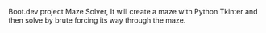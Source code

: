 Boot.dev project Maze Solver, 
It will create a maze with Python Tkinter and then solve by brute forcing its way through the maze.



